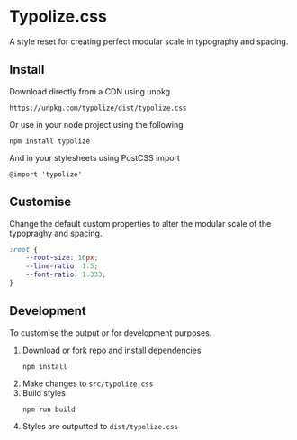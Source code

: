 # Typolize.css

A style reset for creating perfect modular scale in typography and spacing.

## Install

Download directly from a CDN using unpkg

```
https://unpkg.com/typolize/dist/typolize.css
```

Or use in your node project using the following

```
npm install typolize
```

And in your stylesheets using PostCSS import

```
@import 'typolize'
```

## Customise

Change the default custom properties to alter the modular scale of the typopraghy and spacing.

```css
:root {
    --root-size: 16px;
    --line-ratio: 1.5;
    --font-ratio: 1.333;
}
```

## Development

To customise the output or for development purposes.

1. Download or fork repo and install dependencies
    ```
    npm install
    ```
2. Make changes to `src/typolize.css`
3. Build styles
    ```
    npm run build
    ```
4. Styles are outputted to `dist/typolize.css`

